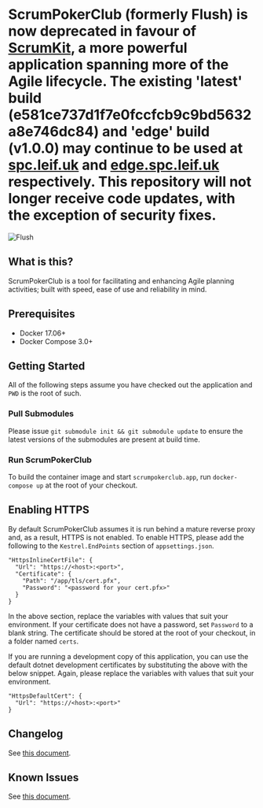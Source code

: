 # ScrumPokerClub (formerly Flush) is now deprecated in favour of [ScrumKit](https://github.com/LeifWritesCode/ScrumKit), a more powerful application spanning more of the Agile lifecycle. The existing 'latest' build (e581ce737d1f7e0fccfcb9c9bd5632a8e746dc84) and 'edge' build (v1.0.0) may continue to be used at [spc.leif.uk](https://spc.leif.uk) and [edge.spc.leif.uk](https://edge.spc.leif.uk) respectively. This repository will not longer receive code updates, with the exception of security fixes.

![Flush][logo]

## What is this?

ScrumPokerClub is a tool for facilitating and enhancing Agile planning activities; built with speed, ease of use and reliability in mind.

## Prerequisites

- Docker 17.06+
- Docker Compose 3.0+

## Getting Started

All of the following steps assume you have checked out the application and `PWD` is the root of such.

### Pull Submodules

Please issue `git submodule init && git submodule update` to ensure the latest versions of the submodules are present at build time.

### Run ScrumPokerClub

To build the container image and start `scrumpokerclub.app`, run `docker-compose up` at the root of your checkout.

## Enabling HTTPS

By default ScrumPokerClub assumes it is run behind a mature reverse proxy and, as a result, HTTPS is not enabled. To enable HTTPS, please add the following to the `Kestrel.EndPoints` section of `appsettings.json`.

```
"HttpsInlineCertFile": {
  "Url": "https://<host>:<port>",
  "Certificate": {
    "Path": "/app/tls/cert.pfx",
    "Password": "<password for your cert.pfx>"
  }
}
```

In the above section, replace the variables with values that suit your environment. If your certificate does not have a password, set `Password` to a blank string. The certificate should be stored at the root of your checkout, in a folder named `certs`.

If you are running a development copy of this application, you can use the default dotnet development certificates by substituting the above with the below snippet. Again, please replace the variables with values that suit your environment.

```
"HttpsDefaultCert": {
  "Url": "https://<host>:<port>"
}
```

## Changelog

See [this document](Docs/CHANGELOG.md).

## Known Issues

See [this document](Docs/KNOWNISSUES.md).

[logo]: Docs/flush-logo.png
